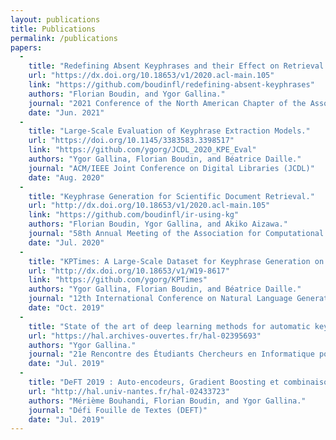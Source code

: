 ```yaml
---
layout: publications
title: Publications
permalink: /publications
papers:
  -
    title: "Redefining Absent Keyphrases and their Effect on Retrieval Effectiveness."
    url: "https://dx.doi.org/10.18653/v1/2020.acl-main.105"
    link: "https://github.com/boudinfl/redefining-absent-keyphrases"
    authors: "Florian Boudin, and Ygor Gallina."
    journal: "2021 Conference of the North American Chapter of the Association for Computational Linguistics (NAACL-HLT)"
    date: "Jun. 2021"
  -
    title: "Large-Scale Evaluation of Keyphrase Extraction Models."
    url: "https://doi.org/10.1145/3383583.3398517"
    link: "https://github.com/ygorg/JCDL_2020_KPE_Eval"
    authors: "Ygor Gallina, Florian Boudin, and Béatrice Daille."
    journal: "ACM/IEEE Joint Conference on Digital Libraries (JCDL)"
    date: "Aug. 2020"
  -
    title: "Keyphrase Generation for Scientific Document Retrieval."
    url: "http://dx.doi.org/10.18653/v1/2020.acl-main.105"
    link: "https://github.com/boudinfl/ir-using-kg"
    authors: "Florian Boudin, Ygor Gallina, and Akiko Aizawa."
    journal: "58th Annual Meeting of the Association for Computational Linguistics (ACL)"
    date: "Jul. 2020"
  -
    title: "KPTimes: A Large-Scale Dataset for Keyphrase Generation on News Documents."
    url: "http://dx.doi.org/10.18653/v1/W19-8617"
    link: "https://github.com/ygorg/KPTimes"
    authors: "Ygor Gallina, Florian Boudin, and Béatrice Daille."
    journal: "12th International Conference on Natural Language Generation (INLG)"
    date: "Oct. 2019"
  -
    title: "State of the art of deep learning methods for automatic keyphrase extraction."
    url: "https://hal.archives-ouvertes.fr/hal-02395693"
    authors: "Ygor Gallina."
    journal: "21e Rencontre des Étudiants Chercheurs en Informatique pour le Traitement Automatique des Langues (RECITAL)"
    date: "Jul. 2019"
  -
    title: "DeFT 2019 : Auto-encodeurs, Gradient Boosting et combinaisons de modèles pour l’identification automatique de mots-clés."
    url: "http://hal.univ-nantes.fr/hal-02433723"
    authors: "Mérième Bouhandi, Florian Boudin, and Ygor Gallina."
    journal: "Défi Fouille de Textes (DEFT)"
    date: "Jul. 2019"
---
```

